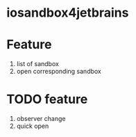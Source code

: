 # iosandbox4jetbrains


# Feature
1. list of sandbox
2. open corresponding sandbox


# TODO feature
1. observer change
2. quick open
